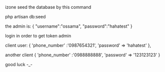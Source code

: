 izone
seed the database by this command

php artisan db:seed

the admin is: { "username":"ossama", "password":"hahatest" }

login in order to get token admin

client user: { 'phone_number' :'0987654321', 'password' => 'hahatest' },

another client { 'phone_number' :'0988888888', 'password' => '123123123' }

good luck -_-
